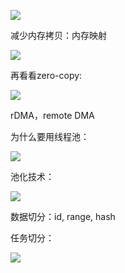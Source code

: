 ![](https://winterliublog.oss-cn-beijing.aliyuncs.com/notes/20220519150644.png)

减少内存拷贝：内存映射

![](https://winterliublog.oss-cn-beijing.aliyuncs.com/notes/20220519151137.png)

再看看zero-copy:

![](https://winterliublog.oss-cn-beijing.aliyuncs.com/notes/20220519151520.png)



rDMA，remote DMA



为什么要用线程池：

![](https://winterliublog.oss-cn-beijing.aliyuncs.com/notes/20220519153251.png)



池化技术：

![](https://winterliublog.oss-cn-beijing.aliyuncs.com/notes/20220519153654.png)



数据切分：id, range, hash

任务切分：

![](https://winterliublog.oss-cn-beijing.aliyuncs.com/notes/20220519154736.png)

